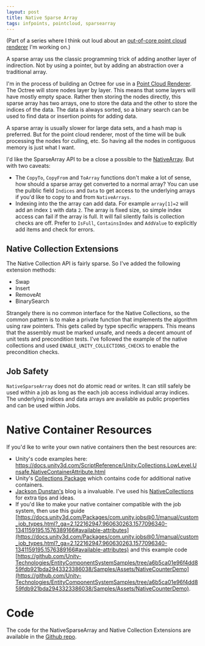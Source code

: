 ```yaml
---
layout: post
title: Native Sparse Array
tags: infpoints, pointcloud, sparsearray
---
```

(Part of a series where I think out loud about an [out-of-core point cloud renderer](https://github.com/johnsietsma/InfPoints) I'm working on.)

A sparse array uss the classic programming trick of adding another layer of indirection. Not by using a pointer, but by adding an abstraction over a traditional array.

I'm in the process of building an Octree for use in a [Point Cloud Renderer](https://github.com/johnsietsma/InfPoints). The Octree will store nodes layer by layer. This means that some layers will have mostly empty space. Rather then storing the nodes directly, this sparse array has two arrays, one to store the data and the other to store the indices of the data. The data is always sorted, so a binary search can be used to find data or insertion points for adding data.

<!--more-->

A sparse array is usually slower for large data sets, and a hash map is preferred. But for the point cloud renderer, most of the time will be bulk processing the nodes for culling, etc. So having all the nodes in contiguous memory is just what I want.

I'd like the SparseArray API to be a close a possible to the [NativeArray](https://docs.unity3d.com/ScriptReference/Unity.Collections.NativeArray_1.html). But with two caveats:

* The `CopyTo`, `CopyFrom` and `ToArray` functions don't make a lot of sense, how should a sparse array get converted to a normal array? You can use the pulblic field `Indices` and `Data` to get access to the underlying arrays if you'd like to copy to and from `NativeArrays`.
* Indexing into the the array can add data. For example `array[1]=2` will add an index `1` with data `2`. The array is fixed size, so simple index access can fail if the array is full. It will fail silently fails is collection checks are off. Prefer to `IsFull`, `ContainsIndex` and `AddValue` to explicitly add items and check for errors.

## Native Collection Extensions

 The Native Collection API is fairly sparse. So I've added the following extension methods:

 * Swap
 * Insert
 * RemoveAt
 * BinarySearch

Strangely there is no common interface for the Native Collections, so the common pattern is to make a private function that implements the algorithm using raw pointers. This gets called by type specific wrappers. This means that the assembly must be marked unsafe, and needs a decent amount of unit tests and precondition tests. I've followed the example of the native collections and used `ENABLE_UNITY_COLLECTIONS_CHECKS` to enable the precondition checks.


## Job Safety

`NativeSparseArray` does not do atomic read or writes. It can still safely be used within a job as long as the each job access individual array indices. The underlying indices and data arrays are available as public properties and can be used within Jobs.

# Native Container Resources

If you'd lke to write your own native containers then the best resources are:

* Unity's code examples here: https://docs.unity3d.com/ScriptReference/Unity.Collections.LowLevel.Unsafe.NativeContainerAttribute.html
* Unity's [Collections Package](https://docs.unity3d.com/Packages/com.unity.collections@0.4/manual/index.html) which contains code for additional native containers.
* [Jackson Dunstan's](https://jacksondunstan.com/) blog is a invaluable. I've used his [NativeCollections](https://github.com/jacksondunstan/NativeCollections) for extra tips and ideas.
* If you'd like to make your native container compatible with the job system, then use this guide [https://docs.unity3d.com/Packages/com.unity.jobs@0.1/manual/custom_job_types.html?_ga=2.122162947.960630263.1577096340-1341159195.1576389166#available-attributes](https://docs.unity3d.com/Packages/com.unity.jobs@0.1/manual/custom_job_types.html?_ga=2.122162947.960630263.1577096340-1341159195.1576389166#available-attributes) and this example code [https://github.com/Unity-Technologies/EntityComponentSystemSamples/tree/a6b5ca01e96f4dd859fdb921bda2943323386038/Samples/Assets/NativeCounterDemo](https://github.com/Unity-Technologies/EntityComponentSystemSamples/tree/a6b5ca01e96f4dd859fdb921bda2943323386038/Samples/Assets/NativeCounterDemo).


# Code

The code for the NativeSparseArray and Native Collection Extensions are available in the [Github repo](https://github.com/johnsietsma/InfPoints).
